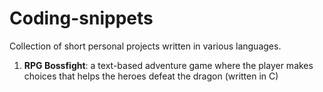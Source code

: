 # Coding-snippets
Collection of short personal projects written in various languages.

1. **RPG Bossfight**: a text-based adventure game where the player makes choices that helps the heroes defeat the dragon (written in C)
